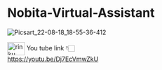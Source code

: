 # Nobita-Virtual-Assistant

![Picsart_22-08-18_18-55-36-412](https://user-images.githubusercontent.com/102160977/187055058-320ed4f6-7796-47b1-8594-172bb9c467b6.jpg)


  <a href="https://www.youtube.com/c/rinku sahu cs engineer" target="blank"><img align="center" src="https://raw.githubusercontent.com/rahuldkjain/github-profile-readme-generator/master/src/images/icons/Social/youtube.svg" alt="rinku sahu cs engineer" height="30" width="40" /></a>  You tube link 👇🏻<br>
https://youtu.be/Dj7EcVmwZkU
